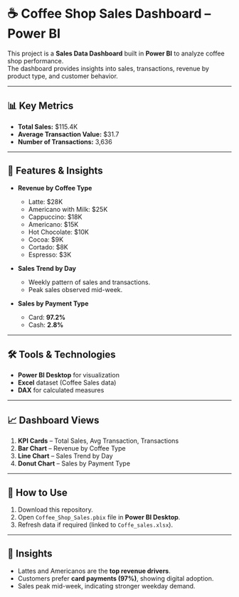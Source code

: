 # ☕ Coffee Shop Sales Dashboard – Power BI

This project is a **Sales Data Dashboard** built in **Power BI** to analyze coffee shop performance.  
The dashboard provides insights into sales, transactions, revenue by product type, and customer behavior.  

---

## 📊 Key Metrics
- **Total Sales:** $115.4K  
- **Average Transaction Value:** $31.7  
- **Number of Transactions:** 3,636  

---

## 🔑 Features & Insights
- **Revenue by Coffee Type**  
  - Latte: $28K  
  - Americano with Milk: $25K  
  - Cappuccino: $18K  
  - Americano: $15K  
  - Hot Chocolate: $10K  
  - Cocoa: $9K  
  - Cortado: $8K  
  - Espresso: $3K  

- **Sales Trend by Day**  
  - Weekly pattern of sales and transactions.  
  - Peak sales observed mid-week.  

- **Sales by Payment Type**  
  - Card: **97.2%**  
  - Cash: **2.8%**  

---

## 🛠️ Tools & Technologies
- **Power BI Desktop** for visualization  
- **Excel** dataset (Coffee Sales data)  
- **DAX** for calculated measures  

---

## 📈 Dashboard Views
1. **KPI Cards** – Total Sales, Avg Transaction, Transactions  
2. **Bar Chart** – Revenue by Coffee Type  
3. **Line Chart** – Sales Trend by Day  
4. **Donut Chart** – Sales by Payment Type  

---

## 🚀 How to Use
1. Download this repository.  
2. Open `Coffee_Shop_Sales.pbix` file in **Power BI Desktop**.  
3. Refresh data if required (linked to `Coffe_sales.xlsx`).  

---

## 📌 Insights
- Lattes and Americanos are the **top revenue drivers**.  
- Customers prefer **card payments (97%)**, showing digital adoption.  
- Sales peak mid-week, indicating stronger weekday demand.  
